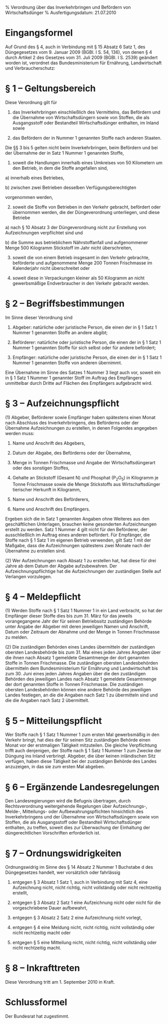 % Verordnung über das Inverkehrbringen und Befördern von Wirtschaftsdünger
% Ausfertigungsdatum: 21.07.2010
 
# Eingangsformel

Auf Grund des § 4, auch in Verbindung mit § 15 Absatz 6 Satz 1, des Düngegesetzes vom 9. Januar 2009 (BGBl. I S. 54, 136), von denen § 4 durch Artikel 2 des Gesetzes vom 31. Juli 2009 (BGBl. I S. 2539) geändert worden ist, verordnet das Bundesministerium für Ernährung, Landwirtschaft und Verbraucherschutz:

# § 1 – Geltungsbereich

Diese Verordnung gilt für

1. das Inverkehrbringen einschließlich des Vermittelns, das Befördern und die Übernahme von Wirtschaftsdüngern sowie von Stoffen, die als Ausgangsstoff oder Bestandteil Wirtschaftsdünger enthalten, im Inland sowie

2. das Befördern der in Nummer 1 genannten Stoffe nach anderen Staaten.

Die §§ 3 bis 5 gelten nicht beim Inverkehrbringen, beim Befördern und bei der Übernahme der in Satz 1 Nummer 1 genannten Stoffe,

1. soweit die Handlungen innerhalb eines Umkreises von 50 Kilometern um den Betrieb, in dem die Stoffe angefallen sind,

a) innerhalb eines Betriebes,

b) zwischen zwei Betrieben desselben Verfügungsberechtigten

vorgenommen werden,

2. soweit die Stoffe von Betrieben in den Verkehr gebracht, befördert oder übernommen werden, die der Düngeverordnung unterliegen, und diese Betriebe

a) nach § 10 Absatz 3 der Düngeverordnung nicht zur Erstellung von Aufzeichnungen verpflichtet sind und

b) die Summe aus betrieblichem Nährstoffanfall und aufgenommener Menge 500 Kilogramm Stickstoff im Jahr nicht überschreiten,

3. soweit die von einem Betrieb insgesamt in den Verkehr gebrachte, beförderte und aufgenommene Menge 200 Tonnen Frischmasse im Kalenderjahr nicht überschreitet oder

4. soweit diese in Verpackungen kleiner als 50 Kilogramm an nicht gewerbsmäßige Endverbraucher in den Verkehr gebracht werden.

# § 2 – Begriffsbestimmungen

Im Sinne dieser Verordnung sind

1. Abgeber: natürliche oder juristische Person, die einen der in § 1 Satz 1 Nummer 1 genannten Stoffe an andere abgibt;

2. Beförderer: natürliche oder juristische Person, die einen der in § 1 Satz 1 Nummer 1 genannten Stoffe für sich selbst oder für andere befördert;

3. Empfänger: natürliche oder juristische Person, die einen der in § 1 Satz 1 Nummer 1 genannten Stoffe von anderen übernimmt.

Eine Übernahme im Sinne des Satzes 1 Nummer 3 liegt auch vor, soweit ein in § 1 Satz 1 Nummer 1 genannter Stoff im Auftrag des Empfängers unmittelbar durch Dritte auf Flächen des Empfängers aufgebracht wird.

# § 3 – Aufzeichnungspflicht

(1) Abgeber, Beförderer sowie Empfänger haben spätestens einen Monat nach Abschluss des Inverkehrbringens, des Beförderns oder der Übernahme Aufzeichnungen zu erstellen, in denen Folgendes angegeben werden muss:

1. Name und Anschrift des Abgebers,

2. Datum der Abgabe, des Beförderns oder der Übernahme,

3. Menge in Tonnen Frischmasse und Angabe der Wirtschaftsdüngerart oder des sonstigen Stoffes,

4. Gehalte an Stickstoff (Gesamt N) und Phosphat (P<sub>2</sub>O<sub>5</sub>) in Kilogramm je Tonne Frischmasse sowie die Menge Stickstoffs aus Wirtschaftsdünger tierischer Herkunft in Kilogramm,

5. Name und Anschrift des Beförderers,

6. Name und Anschrift des Empfängers.

Ergeben sich die in Satz 1 genannten Angaben ohne Weiteres aus den geschäftlichen Unterlagen, brauchen keine gesonderten Aufzeichnungen erstellt zu werden. Satz 1 Nummer 4 gilt nicht für den Beförderer, der ausschließlich im Auftrag eines anderen befördert. Für Empfänger, die Stoffe nach § 1 Satz 1 im eigenen Betrieb verwenden, gilt Satz 1 mit der Maßgabe, dass die Aufzeichnungen spätestens zwei Monate nach der Übernahme zu erstellen sind.

(2) Wer Aufzeichnungen nach Absatz 1 zu erstellen hat, hat diese für drei Jahre ab dem Datum der Abgabe aufzubewahren. Der Aufzeichnungspflichtige hat die Aufzeichnungen der zuständigen Stelle auf Verlangen vorzulegen.

# § 4 – Meldepflicht

(1) Werden Stoffe nach § 1 Satz 1 Nummer 1 in ein Land verbracht, so hat der Empfänger dieser Stoffe dies bis zum 31. März für das jeweils vorangegangene Jahr der für seinen Betriebssitz zuständigen Behörde unter Angabe der Abgeber mit deren jeweiligen Namen und Anschrift, Datum oder Zeitraum der Abnahme und der Menge in Tonnen Frischmasse zu melden.

(2) Die zuständigen Behörden eines Landes übermitteln der zuständigen obersten Landesbehörde bis zum 31. Mai eines jeden Jahres Angaben über die ihnen nach Absatz 1 gemeldete Gesamtmenge der dort genannten Stoffe in Tonnen Frischmasse. Die zuständigen obersten Landesbehörden übermitteln dem Bundesministerium für Ernährung und Landwirtschaft bis zum 30. Juni eines jeden Jahres Angaben über die den zuständigen Behörden des jeweiligen Landes nach Absatz 1 gemeldete Gesamtmenge der dort genannten Stoffe in Tonnen Frischmasse. Die zuständigen obersten Landesbehörden können eine andere Behörde des jeweiligen Landes festlegen, an die die Angaben nach Satz 1 zu übermitteln sind und die die Angaben nach Satz 2 übermittelt.

# § 5 – Mitteilungspflicht

Wer Stoffe nach § 1 Satz 1 Nummer 1 zum ersten Mal gewerbsmäßig in den Verkehr bringt, hat dies der für seinen Sitz zuständigen Behörde einen Monat vor der erstmaligen Tätigkeit mitzuteilen. Die gleiche Verpflichtung trifft auch denjenigen, der Stoffe nach § 1 Satz 1 Nummer 1 zum Zwecke der Düngung ins Inland verbringt. Abgeber, die über keinen inländischen Sitz verfügen, haben diese Tätigkeit bei der zuständigen Behörde des Landes anzuzeigen, in das sie zum ersten Mal abgeben.

# § 6 – Ergänzende Landesregelungen

Den Landesregierungen wird die Befugnis übertragen, durch Rechtsverordnung weitergehende Regelungen über Aufzeichnungs-, Melde-, Mitteilungs- oder Aufbewahrungspflichten hinsichtlich des Inverkehrbringens und der Übernahme von Wirtschaftsdüngern sowie von Stoffen, die als Ausgangsstoff oder Bestandteil Wirtschaftsdünger enthalten, zu treffen, soweit dies zur Überwachung der Einhaltung der düngerechtlichen Vorschriften erforderlich ist.

# § 7 – Ordnungswidrigkeiten

Ordnungswidrig im Sinne des § 14 Absatz 2 Nummer 1 Buchstabe d des Düngegesetzes handelt, wer vorsätzlich oder fahrlässig

1. entgegen § 3 Absatz 1 Satz 1, auch in Verbindung mit Satz 4, eine Aufzeichnung nicht, nicht richtig, nicht vollständig oder nicht rechtzeitig erstellt,

2. entgegen § 3 Absatz 2 Satz 1 eine Aufzeichnung nicht oder nicht für die vorgeschriebene Dauer aufbewahrt,

3. entgegen § 3 Absatz 2 Satz 2 eine Aufzeichnung nicht vorlegt,

4. entgegen § 4 eine Meldung nicht, nicht richtig, nicht vollständig oder nicht rechtzeitig macht oder

5. entgegen § 5 eine Mitteilung nicht, nicht richtig, nicht vollständig oder nicht rechtzeitig macht.

# § 8 – Inkrafttreten

Diese Verordnung tritt am 1. September 2010 in Kraft.

# Schlussformel

Der Bundesrat hat zugestimmt.
